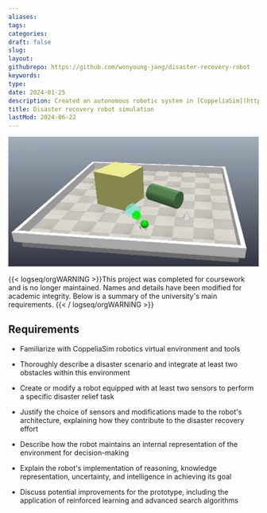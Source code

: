 ```yaml
---
aliases: 
tags:
categories:
draft: false
slug: 
layout: 
githubrepo: https://github.com/wonyoung-jang/disaster-recovery-robot
keywords: 
type: 
date: 2024-01-25
description: Created an autonomous robotic system in [CoppeliaSim](https://www.coppeliarobotics.com/) for disaster recovery, demonstrating goal-seeking with sensor integration
title: Disaster recovery robot simulation
lastMod: 2024-06-22
---
```

![disaster-recovery-robot.webp](/assets/disaster-recovery-robot.webp)

{{< logseq/orgWARNING >}}This project was completed for coursework and is no longer maintained. Names and details have been modified for academic integrity. Below is a summary of the university's main requirements.
{{< / logseq/orgWARNING >}}

## Requirements

  + Familiarize with CoppeliaSim robotics virtual environment and tools

  + Thoroughly describe a disaster scenario and integrate at least two obstacles within this environment

  + Create or modify a robot equipped with at least two sensors to perform a specific disaster relief task

  + Justify the choice of sensors and modifications made to the robot's architecture, explaining how they contribute to the disaster recovery effort

  + Describe how the robot maintains an internal representation of the environment for decision-making

  + Explain the robot's implementation of reasoning, knowledge representation, uncertainty, and intelligence in achieving its goal

  + Discuss potential improvements for the prototype, including the application of reinforced learning and advanced search algorithms

